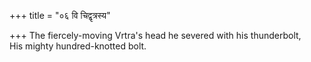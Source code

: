 +++
title = "०६ वि चिद्वृत्रस्य"

+++
The fiercely-moving Vrtra's head he severed with his thunderbolt,  
     His mighty hundred-knotted bolt.